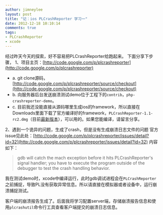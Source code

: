 ```yaml
---
author: jimneylee
layout: post
title: "记：ios PLCrashReporter 学习一"
date: 2012-12-18 10:10:14
comments: true
tags:
- PLCrashReporter
- xcode
---
```


经过昨天今天的探索，好不容易把PLCrashReporter给跑起来。
下面分享下步骤，
1、项目主页：[http://code.google.com/p/plcrashreporter](http://code.google.com/p/plcrashreporter)

* a. git clone源码，[http://code.google.com/p/plcrashreporter/source/checkout](http://code.google.com/p/plcrashreporter/source/checkout)
* b. 向服务器后台发送崩溃测试demo位于工程下的`contrib`，`php-crashreporter-demo`。
* c. 目前我还没能直接从源码哪里生成ios的framework，所以直接在Downloads里面下载了官方编译好的framework，`PLCrashReporter-1.1-rc2.dmg`（目前[最新版本](http://code.google.com/p/plcrashreporter/downloads/list)），可以用的。如果您能编译，请留言分享。
    
2、遇到一个诡异的问题，生成了crash，但是没有生成崩溃日志文件的问题
    官方issue见此处：[http://code.google.com/p/plcrashreporter/issues/detail?id=32](http://code.google.com/p/plcrashreporter/issues/detail?id=32)
    内容如下：

>gdb will catch the mach exception
>before it hits PLCrashReporter's signal handler; you have to
>execute the program outside of the debugger to test the crash
>handling behavior.

我在测试demo时，xcode中编译运行，此时gdb调试进程会在`PLCrashReporter`之前捕捉，导致PL没有获取异常信息。所以请直接在模拟器或者设备中，运行崩溃捕捉测试。

客户端的崩溃报告生成了。后面我将学习配置server端，存储崩溃报告信息和使用`plcrashutil`命令行工具查看客户端提交的崩溃日志信息。